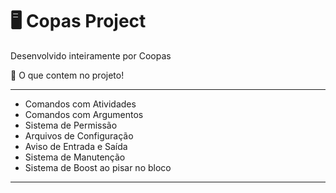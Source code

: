 # 🖥 Copas Project
Desenvolvido inteiramente por Coopas

📁 O que contem no projeto!

---

- Comandos com Atividades
- Comandos com Argumentos
- Sistema de Permissão
- Arquivos de Configuração
- Aviso de Entrada e Saída
- Sistema de Manutenção 
- Sistema de Boost ao pisar no bloco

---
